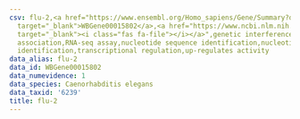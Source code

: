 ```yaml
---
csv: flu-2,<a href="https://www.ensembl.org/Homo_sapiens/Gene/Summary?db=core;g=WBGene00015802"
  target="_blank">WBGene00015802</a>,<a href="https://www.ncbi.nlm.nih.gov/pubmed/27496166"
  target="_blank"><i class="fas fa-file"></i></a>",genetic interference,functional
  association,RNA-seq assay,nucleotide sequence identification,nucleotide sequence
  identification,transcriptional regulation,up-regulates activity
data_alias: flu-2
data_id: WBGene00015802
data_numevidence: 1
data_species: Caenorhabditis elegans
data_taxid: '6239'
title: flu-2
---
```

